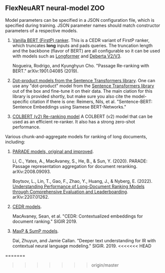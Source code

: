 ## FlexNeuART neural-model ZOO

Model parameters can be specified in a JSON configuration file, which is specified during training. 
JSON parameter names should match constructor parameters of a respective models.

1. [Vanilla BERT (FirstP) ranker](cedr/cedr_vanilla_bert.py).
   This is a CEDR variant of FirstP ranker, which truncates **long** inputs and pads queries. The truncation length and the backbone (flavor of BERT) are all configurable so it can be used with models such as [Longformer](https://huggingface.co/allenai/longformer-base-4096) and [Deberta V2/V3](https://huggingface.co/microsoft/deberta-v3-base).

    Nogueira, Rodrigo, and Kyunghyun Cho. "Passage Re-ranking with BERT." arXiv:1901.04085 (2019).
    
2. [Dot-product models from the Sentence Transformers library](biencoder/sbert.py).
   One can use any "dot-product" model from the [Sentence Transformers library](https://www.sbert.net/) out of the box and fine-tune it on their  data. The main ciation for this library is provided shortly, but make sure you also cite the model-specific citation if there is one: Reimers, Nils, et al. "Sentence-BERT: Sentence Embeddings using Siamese BERT-Networks." 


3. [COLBERT (v2) Re-ranking model](https://github.com/stanford-futuredata/ColBERT) A COLBERT (v2) model that can be used as an efficient re-ranker. It also has a strong zero-shot performance.


Various chunk-and-aggregate models for ranking of long documents, including:

1. [PARADE models, original and improved](parade).
    
    Li, C., Yates, A., MacAvaney, S., He, B., & Sun, Y. (2020). PARADE:
    Passage representation aggregation for document reranking.
    arXiv:2008.09093.
    
    Boytsov, L., Lin, T., Gao, F., Zhao, Y., Huang, J., & Nyberg, E. (2022). 
    [Understanding Performance of Long-Document Ranking Models through Comprehensive Evaluation and Leaderboarding](https://arxiv.org/abs/2207.01262). 
    arXiv:2207.01262.
    
   
5. [CEDR models](cedr).

    MacAvaney, Sean, et al. "CEDR: Contextualized embeddings for document ranking." SIGIR 2019.

4. [MaxP & SumP models](bert_aggreg_p.py).

    Dai, Zhuyun, and Jamie Callan. "Deeper text understanding for IR with contextual neural language modeling." SIGIR. 2019.
<<<<<<< HEAD

=======
>>>>>>> origin/master
